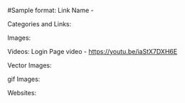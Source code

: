 #Sample format:
Link Name - <link>

Categories and Links:

Images:


Videos:
Login Page video - https://youtu.be/iaStX7DXH6E


Vector Images:


gif Images:


Websites:


